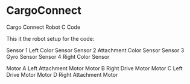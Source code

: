 # CargoConnect
Cargo Connect Robot C Code

This it the robot setup for the code:

Sensor 1    Left Color Sensor
Sensor 2    Attachment Color Sensor
Sensor 3    Gyro Sensor
Sensor 4    Right Color Sensor

Motor A     Left Attachment Motor
Motor B     Right Drive Motor 
Motor C     Left Drive Motor
Motor D     Right Attachment Motor 
